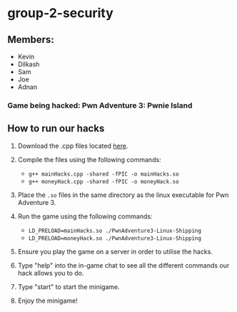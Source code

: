 # group-2-security

## Members: 
- Kevin
- Dilkash 
- Sam 
- Joe 
- Adnan

### Game being hacked: Pwn Adventure 3: Pwnie Island

## How to run our hacks
1. Download the .cpp files located [here](LD_PRELOAD_Files). 

2. Compile the files using the following commands:
   - `g++ mainHacks.cpp -shared -fPIC -o mainHacks.so`
   - `g++ moneyHack.cpp -shared -fPIC -o moneyHack.so`

3. Place the `.so` files in the same directory as the linux executable for Pwn Adventure 3. 

4. Run the game using the following commands:
   - `LD_PRELOAD=mainHacks.so ./PwnAdventure3-Linux-Shipping` 
   - `LD_PRELOAD=moneyHack.so ./PwnAdventure3-Linux-Shipping` 

5. Ensure you play the game on a server in order to utilise the hacks.

6. Type "help" into the in-game chat to see all the different commands our hack allows you to do.

7. Type "start" to start the minigame.

8. Enjoy the minigame!
